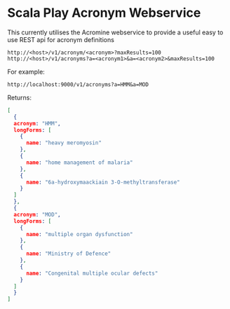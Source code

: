 # Scala Play Acronym Webservice

This currently utilises the Acromine webservice to provide a useful easy to use REST api for acronym definitions

````
http://<host>/v1/acronym/<acronym>?maxResults=100
http://<host>/v1/acronyms?a=<acronym1>&a=<acronym2>&maxResults=100
````
For example:

`http://localhost:9000/v1/acronyms?a=HMM&a=MOD`

Returns:
````json
[
  {
  acronym: "HMM",
  longForms: [
    {
      name: "heavy meromyosin"
    },
    {
      name: "home management of malaria"
    },
    {
      name: "6a-hydroxymaackiain 3-O-methyltransferase"
    }
  ]
  },
  {
  acronym: "MOD",
  longForms: [
    {
      name: "multiple organ dysfunction"
    },
    {
      name: "Ministry of Defence"
    },
    {
      name: "Congenital multiple ocular defects"
    }
  ]
  }
]
````